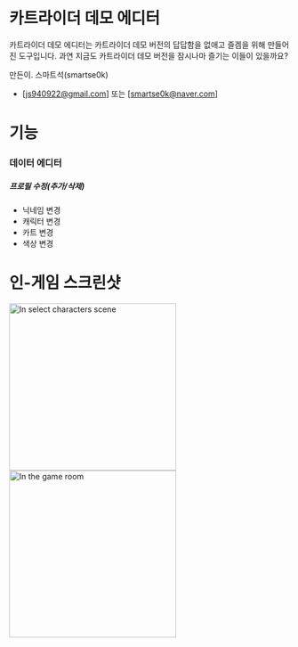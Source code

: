 # 카트라이더 데모 에디터
카트라이더 데모 에디터는 카트라이더 데모 버전의 답답함을 없애고 즐겜을 위해 만들어진 도구입니다. 과연 지금도 카트라이더 데모 버전을 잠시나마 즐기는 이들이 있을까요?

만든이. 스마트석(smartse0k)
- [js940922@gmail.com] 또는 [smartse0k@naver.com]

# 기능
### 데이터 에디터
##### 프로필 수정(추가/삭제)
* 닉네임 변경
* 캐릭터 변경
* 카트 변경
* 색상 변경

<!--
### 인게임 에디터
* 무한부스터
-->

# 인-게임 스크린샷
<img alt="In select characters scene" src="https://user-images.githubusercontent.com/22577959/66406421-8b67c000-ea26-11e9-8134-0b36dbcef94c.png" width="300">
<img alt="In the game room" src="https://user-images.githubusercontent.com/22577959/66406427-8d318380-ea26-11e9-827c-dedfc11843f9.PNG" width="300">


